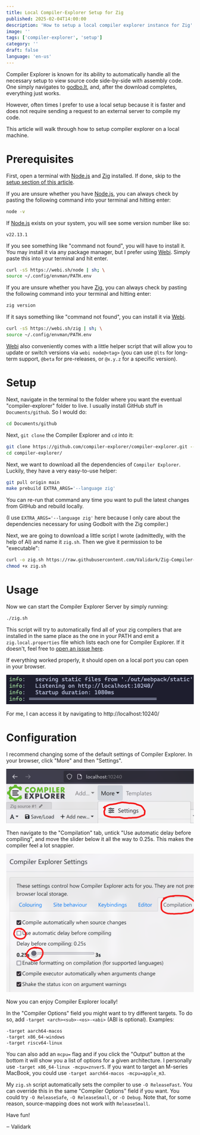 ```yaml
---
title: Local Compiler-Explorer Setup for Zig
published: 2025-02-04T14:00:00
description: 'How to setup a local compiler explorer instance for Zig'
image: ''
tags: ['compiler-explorer', 'setup']
category: ''
draft: false
language: 'en-us'
---
```


Compiler Explorer is known for its ability to automatically handle all the necessary setup to view source code side-by-side with assembly code. One simply navigates to [godbo.lt](https://godbo.lt/), and, after the download completes, everything just works.

However, often times I prefer to use a local setup because it is faster and does not require sending a request to an external server to compile my code.

This article will walk through how to setup compiler explorer on a local machine.

# Prerequisites

First, open a terminal with [Node.js](https://nodejs.org/en) and [Zig](https://ziglang.org/) installed. If done, skip to the [setup section of this article](http://localhost:4321/posts/local-zig-compiler-explorer-how-to/#setup).

If you are unsure whether you have [Node.js](https://nodejs.org/en), you can always check by pasting the following command into your terminal and hitting enter:

```sh
node -v
```

If [Node.js](https://nodejs.org/en) exists on your system, you will see some version number like so:

```
v22.13.1
```

If you see something like "command not found", you will have to install it. You may install it via any package manager, but I prefer using [Webi](https://webinstall.dev/webi/). Simply paste this into your terminal and hit enter.

```sh
curl -sS https://webi.sh/node | sh; \
source ~/.config/envman/PATH.env
```

If you are unsure whether you have [Zig](https://ziglang.org/), you can always check by pasting the following command into your terminal and hitting enter:

```sh
zig version
```

If it says something like "command not found", you can install it via [Webi](https://webinstall.dev/webi/).

```sh
curl -sS https://webi.sh/zig | sh; \
source ~/.config/envman/PATH.env
```

[Webi](https://webinstall.dev/webi/) also conveniently comes with a little helper script that will allow you to update or switch versions via `webi node@<tag>` (you can use `@lts` for long-term support, `@beta` for pre-releases, or `@x.y.z` for a specific version).

# Setup

Next, navigate in the terminal to the folder where you want the eventual "compiler-explorer" folder to live. I usually install GitHub stuff in `Documents/github`. So I would do:

```sh
cd Documents/github
```

Next, `git clone` the Compiler Explorer and `cd` into it:

```sh
git clone https://github.com/compiler-explorer/compiler-explorer.git --depth 1
cd compiler-explorer/
```

Next, we want to download all the dependencies of `Compiler Explorer`. Luckily, they have a very easy-to-use helper:

```sh
git pull origin main
make prebuild EXTRA_ARGS='--language zig'
```

You can re-run that command any time you want to pull the latest changes from GitHub and rebuild locally.

(I use `EXTRA_ARGS='--language zig'` here because I only care about the dependencies necessary for using Godbolt with the Zig compiler.)

Next, we are going to download a little script I wrote (admittedly, with the help of AI) and name it `zig.sh`. Then we give it permission to be "executable":

```sh
curl -o zig.sh https://raw.githubusercontent.com/Validark/Zig-Compiler-Explorer-Shim/refs/heads/main/zig.sh
chmod +x zig.sh
```

# Usage

Now we can start the Compiler Explorer Server by simply running:

```sh
./zig.sh
```

This script will try to automatically find all of your zig compilers that are installed in the same place as the one in your PATH and emit a `zig.local.properties` file which lists each one for Compiler Explorer. If it doesn't, feel free to [open an issue here](https://github.com/Validark/Zig-Compiler-Explorer-Shim/issues).

If everything worked properly, it should open on a local port you can open in your browser.

![A screenshot of the output that shows it opened a port on localhost](./listening_on_localhost.png)

For me, I can access it by navigating to http://localhost:10240/

# Configuration

I recommend changing some of the default settings of Compiler Explorer. In your browser, click "More" and then "Settings".

![A screenshot of where the "More" and "Settings" buttons are located](./select_settings_small.png)

Then navigate to the "Compilation" tab, untick "Use automatic delay before compiling", and move the slider below it all the way to 0.25s. This makes the compiler feel a lot snappier.

![A screenshot of how to follow the previous steps](./change_delay_before_compiling.png)

Now you can enjoy Compiler Explorer locally!

In the "Compiler Options" field you might want to try different targets. To do so, add `-target <arch><sub>-<os>-<abi>` (ABI is optional). Examples:

```
-target aarch64-macos
-target x86_64-windows
-target riscv64-linux
```

You can also add an `mcpu=` flag and if you click the "Output" button at the bottom it will show you a list of options for a given architecture. I personally use `-target x86_64-linux -mcpu=znver5`. If you want to target an M-series MacBook, you could use `-target aarch64-macos -mcpu=apple_m3`.

My `zig.sh` script automatically sets the compiler to use `-O ReleaseFast`. You can override this in the same "Compiler Options" field if you want. You could try `-O ReleaseSafe`, `-O ReleaseSmall`, or `-O Debug`. Note that, for some reason, source-mapping does not work with `ReleaseSmall`.

Have fun!

‒ Validark
